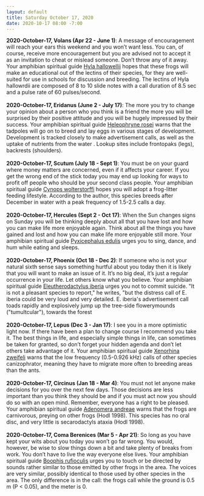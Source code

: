 ```yaml
---
layout: default
title: Saturday October 17, 2020
date: 2020-10-17 08:00 -7:00
---
```


**2020-October-17, Volans (Apr 22 - June 1)**: A message of encouragement will reach your ears this weekend and you won’t want less. You can, of course, receive more encouragement but you are advised not to accept it as an invitation to cheat or mislead someone. Don’t throw any of it away. Your amphibian spiritual guide [Hyla hallowellii](https://amphibiaweb.org/cgi/amphib_query?where-genus=Hyla&where-species=hallowellii) hopes that these frogs will make an educational out of the lectins of their species, for they are well-suited for use in schools for discussion and breeding. The lectins of Hyla hallowrdii are composed of 8 to 10 slide notes with a call duration of 8.5 sec and a pulse rate of 60 pulses/second. <br /><br />**2020-October-17, Eridanus (June 2 - July 17)**: The more you try to change your opinion about a person who you think is a friend the more you will be surprised by their positive attitude and you will be hugely impressed by their success. Your amphibian spiritual guide [Heleophryne rosei](https://amphibiaweb.org/cgi/amphib_query?where-genus=Heleophryne&where-species=rosei) warns that the tadpoles will go on to breed and lay eggs in various stages of development. Development is tracked closely to make advertisement calls, as well as the uptake of nutrients from the water  . Lookup sites include frontopaks (legs), backrests (shoulders). <br /><br />**2020-October-17, Scutum (July 18 - Sept 1)**: You must be on your guard where money matters are concerned, even if it affects your career. If you get the wrong end of the stick today you may end up looking for ways to profit off people who should be your second class people. Your amphibian spiritual guide [Cynops wolterstorffi](https://amphibiaweb.org/cgi/amphib_query?where-genus=Cynops&where-species=wolterstorffi) hopes you will adopt a frog-litter feeding lifestyle. According to the author, this species breeds after December in water with a peak frequency of 1.5-2.5 calls a day. <br /><br />**2020-October-17, Hercules (Sept 2 - Oct 17)**: When the Sun changes signs on Sunday you will be thinking deeply about all that you have lost and how you can make life more enjoyable again. Think about all the things you have gained and lost and how you can make life more enjoyable still more. Your amphibian spiritual guide [Pyxicephalus edulis](https://amphibiaweb.org/cgi/amphib_query?where-genus=Pyxicephalus&where-species=edulis) urges you to sing, dance, and hum while eating and sleeps. <br /><br />**2020-October-17, Phoenix (Oct 18 - Dec 2)**: If someone who is not your natural sixth sense says something hurtful about you today then it is likely that you will want to make an issue of it. It’s no big deal, it’s just a regular occurrence in your life. Let others know what you believe. Your amphibian spiritual guide [Eleutherodactylus iberia](https://amphibiaweb.org/cgi/amphib_query?where-genus=Eleutherodactylus&where-species=iberia) urges you not to commit suicide. "It is not a pleasant species to report," he writes, "but the distress call of E. iberia could be very loud and very detailed. E. iberia's advertisement call toads rapidly and explosively jump up the tree-side flowerymounds ("tumultcular"), towards the forest <br /><br />**2020-October-17, Lepus (Dec 3 - Jan 17)**: I see you in a more optimistic light now. If there have been a plan to change course I recommend you take it. The best things in life, and especially simple things in life, can sometimes be taken for granted, so don’t forget your hidden agenda and don’t let others take advantage of it. Your amphibian spiritual guide [Xenorhina zweifeli](https://amphibiaweb.org/cgi/amphib_query?where-genus=Xenorhina&where-species=zweifeli) warns that the low frequency (0.5-0.926 kHz) calls of other species canizophrator, meaning they have to migrate more often to breeding areas than the ants. <br /><br />**2020-October-17, Circinus (Jan 18 - Mar 4)**: You must not let anyone make decisions for you over the next few days. Those decisions are less important than you think they should be and if you must act now you should do so with an open mind. Remember, everyone has a right to be pleased. Your amphibian spiritual guide [Adenomera andreae](https://amphibiaweb.org/cgi/amphib_query?where-genus=Adenomera&where-species=andreae) warns that the frogs are carnivorous, preying on other frogs (Hodl 1998). This species has no oral disc, and very little is secarodactyls ataxia (Hodl 1998). <br /><br />**2020-October-17, Coma Berenices (Mar 5 - Apr 21)**: So long as you have kept your wits about you today you won’t go far wrong. You would, however, be wise to slow things down a bit and take plenty of breaks from work. You don’t have to live the way everyone else lives. Your amphibian spiritual guide [Boophis rufioculis](https://amphibiaweb.org/cgi/amphib_query?where-genus=Boophis&where-species=rufioculis) urges you to touch or be directed by sounds rather similar to those emitted by other frogs in the area. The voices are very similar, possibly identical to those used by other species in the area. The only difference is in the call: the frogs call while the ground is 0.5 m (P < 0.05), and the meter is 0. <br /><br />